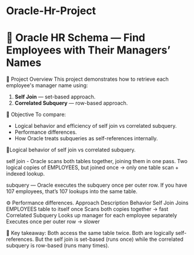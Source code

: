 # Oracle-Hr-Project
# 🎯 Oracle HR Schema — Find Employees with Their Managers’ Names

📘 Project Overview
This project demonstrates how to retrieve each employee's manager name using:
1. **Self Join** — set-based approach.
2. **Correlated Subquery** — row-based approach.

🧠 Objective
To compare:
- Logical behavior and efficiency of self join vs correlated subquery.
- Performance differences.
- How Oracle treats subqueries as self-references internally.
  
🧠Logical behavior of self join vs correlated subquery.

self join - Oracle scans both tables together, joining them in one pass.
            Two logical copies of EMPLOYEES, but joined once → only one table scan + indexed lookup.
            
subquery  — Oracle executes the subquery once per outer row.
            If you have 107 employees, that’s 107 lookups into the same table.

⚙️ Performance differences.
Approach	                            Description	                                           Behavior
Self Join	                     Joins EMPLOYEES table to itself once	                Scans both copies together → fast
Correlated Subquery	           Looks up manager for each employee separately	      Executes once per outer row → slower

🧠 Key takeaway:
Both access the same table twice.
Both are logically self-references.
But the self join is set-based (runs once) while
the correlated subquery is row-based (runs many times).

